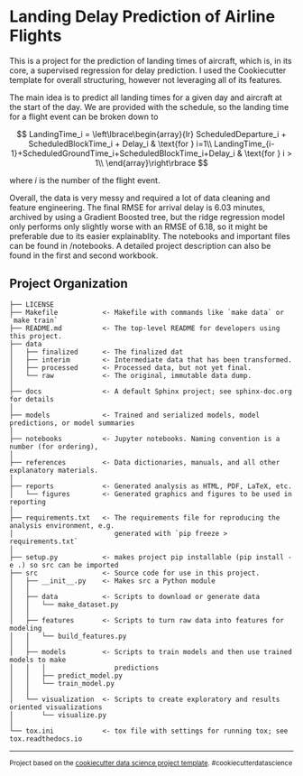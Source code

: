 Landing Delay Prediction of Airline Flights
==============================

This is a project for the prediction of landing times of aircraft, which is, in its core, a supervised regression for delay prediction. I used the Cookiecutter template for overall structuring, however not leveraging all of its features. 

The main idea is to predict all landing times for a given day and aircraft at the start of the day. We are provided with the schedule, so the landing time for a flight event can be broken down to

$$ 
LandingTime_i = \left\lbrace\begin{array}{lr}
    ScheduledDeparture_i + ScheduledBlockTime_i + Delay_i & \text{for } i=1\\
    LandingTime_{i-1}+ScheduledGroundTime_i+ScheduledBlockTime_i+Delay_i & \text{for } i > 1\\
    \end{array}\right\rbrace
$$

where $i$ is the number of the flight event. 

Overall, the data is very messy and required a lot of data cleaning and feature engineering. The final RMSE for arrival delay is 6.03 minutes, archived by using a Gradient Boosted tree, but the ridge regression model only performs only slightly worse with an RMSE of 6.18, so it might be preferable due to its easier explainablity. 
The notebooks and important files can be found in /notebooks. A detailed project description can also be found in the first and second workbook. 


Project Organization
------------

    ├── LICENSE
    ├── Makefile           <- Makefile with commands like `make data` or `make train`
    ├── README.md          <- The top-level README for developers using this project.
    ├── data
    │   ├── finalized      <- The finalized dat
    │   ├── interim        <- Intermediate data that has been transformed.
    │   ├── processed      <- Processed data, but not yet final. 
    │   └── raw            <- The original, immutable data dump.
    │
    ├── docs               <- A default Sphinx project; see sphinx-doc.org for details
    │
    ├── models             <- Trained and serialized models, model predictions, or model summaries
    │
    ├── notebooks          <- Jupyter notebooks. Naming convention is a number (for ordering),
    │
    ├── references         <- Data dictionaries, manuals, and all other explanatory materials.
    │
    ├── reports            <- Generated analysis as HTML, PDF, LaTeX, etc.
    │   └── figures        <- Generated graphics and figures to be used in reporting
    │
    ├── requirements.txt   <- The requirements file for reproducing the analysis environment, e.g.
    │                         generated with `pip freeze > requirements.txt`
    │
    ├── setup.py           <- makes project pip installable (pip install -e .) so src can be imported
    ├── src                <- Source code for use in this project.
    │   ├── __init__.py    <- Makes src a Python module
    │   │
    │   ├── data           <- Scripts to download or generate data
    │   │   └── make_dataset.py
    │   │
    │   ├── features       <- Scripts to turn raw data into features for modeling
    │   │   └── build_features.py
    │   │
    │   ├── models         <- Scripts to train models and then use trained models to make
    │   │   │                 predictions
    │   │   ├── predict_model.py
    │   │   └── train_model.py
    │   │
    │   └── visualization  <- Scripts to create exploratory and results oriented visualizations
    │       └── visualize.py
    │
    └── tox.ini            <- tox file with settings for running tox; see tox.readthedocs.io


--------

<p><small>Project based on the <a target="_blank" href="https://drivendata.github.io/cookiecutter-data-science/">cookiecutter data science project template</a>. #cookiecutterdatascience</small></p>
